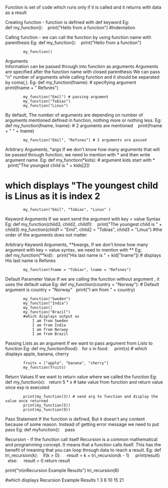 Function is set of code which runs only if it is called and it returns with data as a result

Creating function - function is defined with def keyword 
Eg:		def my_function():
  				print("Hello from a function") #Indentation

Calling function - we can call the function by using function name with parenthesis
Eg:		def my_function():
  				print("Hello from a function")

			my_function()

Arguments  
Information can be passed through into function as arguments 
Arguments are specified after the function name with closed parenthesis
We can pass "n" number of arguments while calling function and it should be separated by coma(,).
Eg:		def my_function(fname): # specifying argument
  				print(fname + " Refsnes")

			my_function("Emil") # passing argument 
			my_function("Tobias") 
			my_function("Linus") 

By default, The number of arguments are depending on number of arguments mentioned defined in function, nothing more or nothing less.
Eg:		def my_function(fname, lname): # 2 arguments are mentioned 
  				print(fname + " " + lname)

			my_function("Emil", "Refsnes") # 2 arguments are passed

Arbitrary Arguments, *args
		If we don't know how many arguments that will be passed through function, we need to mention with * and then write argument name.
Eg:		def my_function(*kids): # argument kids start with *
			  print("The youngest child is " + kids[2]) 
# which displays "The youngest child is Linus as it is index 2
			my_function("Emil", "Tobias", "Linus" )

Keyword Arguments
		If we want send the argument with key = value Syntax
Eg:		def my_function(child3, child2, child1):
 			 print("The youngest child is " + child3)
			my_function(child1 = "Emil", child2 = "Tobias", child3 = "Linus")
			#the order of the arguments does not matter

Arbitrary Keyword Arguments, **kwargs,
		If we don't know how many argument with key = value syntax, we need to mention with ** 
Eg;		def my_function(**kid):
			  print("His last name is " + kid["lname"]) # displays His last name is Refsnes

			my_function(fname = "Tobias", lname = "Refsnes")

 Default Parameter Value 
		If we are calling the function without argument , it uses the default value
Eg:		def my_function(country = "Norway"): # Default argument is country = "Norway"
			  print("I am from " + country)

			my_function("Sweden")
			my_function("India")
			my_function()
			my_function("Brazil")
			#which displays output as 
				I am from Sweden
				I am from India
				I am from Norway
				I am from Brazil

Passing Lists as an argument
		If we want to pass argument from Lists to function 
Eg:		def my_function(food):
			  for x in food:
			    print(x) # which displays apple, banana, cherry

			fruits = ["apple", "banana", "cherry"] 
			my_function(fruits)

Return Values
 If we want to return value where we called the function
Eg:		def my_function(x):
 				return 5 * x # take value from function and return value once exp is executed

			print(my_function(3)) # send arg to function and display the value once returned
			print(my_function(5))
			print(my_function(9))

Pass Statement 
If the function is defined, But it doesn't any content because of some reason. Instead of getting error message we need to put pass
Eg:		def myfunction():
 			 pass

Recursion - If the function call itself 
Recursion is a common mathematical and programming concept. It means that a function calls itself. This has the benefit of meaning that you can loop through data to reach a result.
Eg:		def tri_recursion(k):
  				if(k > 0):
   				 result = k + tri_recursion(k - 1)
			    print(result)
			  else:
			    result = 0
				return result

print("\n\nRecursion Example Results")
tri_recursion(6)

#which displays
Recursion Example Results
			1
			3
			6
			10
			15
			21






			



 